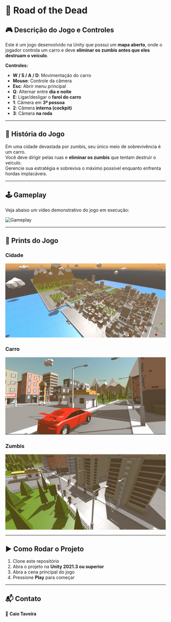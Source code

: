 # 🚗 Road of the Dead  

## 🎮 Descrição do Jogo e Controles  

Este é um jogo desenvolvido na Unity que possui um **mapa aberto**, onde o jogador controla um carro e deve **eliminar os zumbis antes que eles destruam o veículo**.  

**Controles:**  

- **W / S / A / D**: Movimentação do carro  
- **Mouse**: Controle da câmera  
- **Esc**: Abrir menu principal  
- **Q**: Alternar entre **dia e noite**  
- **E**: Ligar/desligar o **farol do carro**  
- **1**: Câmera em **3ª pessoa**  
- **2**: Câmera **interna (cockpit)**  
- **3**: Câmera **na roda**  

---

## 📖 História do Jogo  

Em uma cidade devastada por zumbis, seu único meio de sobrevivência é um carro.  
Você deve dirigir pelas ruas e **eliminar os zumbis** que tentam destruir o veículo.  
Gerencie sua estratégia e sobreviva o máximo possível enquanto enfrenta hordas implacáveis.  

---

## 🕹️ Gameplay  

Veja abaixo um vídeo demonstrativo do jogo em execução:  

![Gameplay](Imagens/gameplay.gif) 

---

## 📸 Prints do Jogo  

### Cidade  
![Cena da Cidade](Imagens/mapa.png)  

### Carro  
![Carro](Imagens/carro.png)  

### Zumbis  
![Zumbis](Imagens/zumbi.png)  

---

## ▶️ Como Rodar o Projeto  

1. Clone este repositório  
2. Abra o projeto na **Unity 2021.3 ou superior**  
3. Abra a cena principal do jogo  
4. Pressione **Play** para começar  

---

## 📬 Contato  

👤 **Caio Taveira**  
